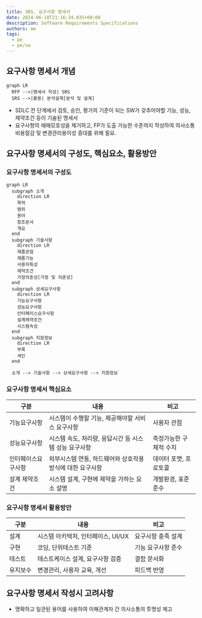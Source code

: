 ```yaml
---
title: SRS, 요구사항 명세서
date: 2024-06-18T21:16:34.035+09:00
description: Software Requirements Specifications
authors: me
tags:
  - pe
  - pe/sw
---
```


## 요구사항 명세서 개념

```mermaid
graph LR
  RFP -->|명세서 작성| SRS
  SRS -->|활용| 분석설계[분석 및 설계]
```

- SDLC 전 단계에서 검토, 승인, 평가의 기준이 되는 SW가 갖추어야할 기능, 성능, 제약조건 등이 기술된 명세서
- 요구사항의 애매모호성을 제거하고, FP가 도출 가능한 수준까지 작성하여 의사소통 비용절감 및 변경관리용이성 증대를 위해 필요.

## 요구사항 명세서의 구성도, 핵심요소, 활용방안

### 요구사항 명세서의 구성도

```mermaid
graph LR
  subgraph 소개
    direction LR
    목적
    범위
    용어
    참조문서
    개요
  end
  subgraph 기술사항
    direction LR
    제품관점
    제품기능
    사용자특성
    제약조건
    가정의존성[가정 및 의존성]
  end
  subgraph 상세요구사항
    direction LR
    기능요구사항
    성능요구사항
    인터페이스요구사항
    설계제약조건
    시스템속성
  end
  subgraph 지원정보
    direction LR
    부록
    색인
  end

  소개 --> 기술사항 --> 상세요구사항 --> 지원정보
```

### 요구사항 명세서 핵심요소

| 구분 | 내용 | 비고 |
| --- | --- | --- |
| 기능요구사항 | 시스템이 수행할 기능, 제공해야할 서비스 요구사항 | 사용자 관점 |
| 성능요구사항 | 시스템 속도, 처리량, 응답시간 등 시스템 성능 요구사항 | 측정가능한 구체적 수치 |
| 인터페이스요구사항 | 외부시스템 연동, 하드웨어와 상호작용 방식에 대한 요구사항 | 데이터 포맷, 프로토콜 |
| 설계 제약조건 | 시스템 설계, 구현에 제약을 가하는 요소 설명 | 개발환경, 표준 준수 |

### 요구사항 명세서 활용방안

| 구분 | 내용 | 비고 |
| --- | --- | --- |
| 설계 | 시스템 아키텍처, 인터페이스, UI/UX | 요구사항 충족 설계 |
| 구현 | 코딩, 단위테스트 기준 | 기능 요구사항 준수 |
| 테스트 | 테스트케이스 설계, 요구사항 검증 | 결함 문서화 |
| 유지보수 | 변경관리, 사용자 교육, 개선 | 피드백 반영 |

## 요구사항 명세서 작성시 고려사항

- 명확하고 일관된 용어를 사용하여 이해관계자 간 의사소통의 투명성 제고
